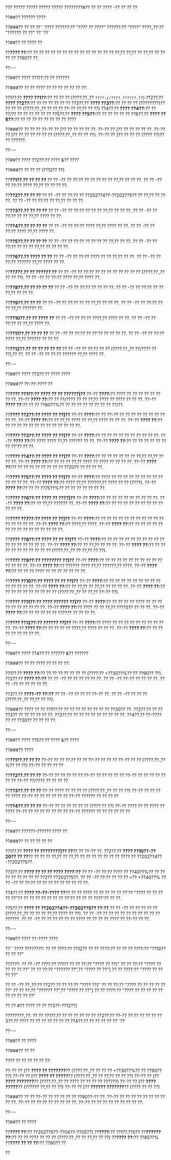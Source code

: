??? ????? ????? ????? ????? ????????#?? ?? ?? ???? -?? ?? ?? ??

??##?? ?????? ????

??###?? ?? ??
??```????
????_??:?? "???? ?? ????"
????_??:?? "????"
????_??:?? "?????? ?? ??"
??``??`

??##?? ?? ???? ??

??**???? ??:**?? ?? ?? ?? ?? ?? ?? ?? ?? ?? ?? ?? ?? ?? ?? ??,?? ??,?? ?? ??,?? ?? ?? ?? ?? ??90?? ??.

??---

??##?? ???? ??1??:?? ?? ??????

??###?? ?? ??
???? ?? ?? ?? ?? ?? ?? ??:

??1??.?? **???? ??1??:**?? ?? ?? ?? (????.??.,?? `????://????.??????.??`)
??2??.?? **???? ??2??:**?? ?? ?? ?? ?? ?? ??
??3??.?? **???? ??3??:**?? ?? ?? ?? (????????)?? ?? ?? ?? (????.??.,?? ?? ??,?? ??-?? ??,?? ?? ??)
??4??.?? **???? ??4??:**?? ?? ??/?? ?? ?? ?? ?? ?? ??
??5??.?? **???? ??5??:**?? ?? ?? ?? ?? ??
??6??.?? **???? ??6??:**?? ?? ?? ?? ?? ?? ?? ?? ?? ????

??###?? ?? ?? ??
??-?? ?? ]?? ?? ?? ?? ?? ??.
??-?? ?? ]?? ?? ?? ?? ?? ??.
??-?? ?? ]?? ?? ?? ?? ?? ?? ?? (????.??.,?? ?? ?? ??).
??-?? ?? ]?? ?? ?? ?? (???? ??)?? ?? ??????.

??---

??##?? ???? ??2??:?? ???? &?? ????

??###?? ?? ?? ?? (??12?? ??)

??**??1??.?? ?? ?? ??**
??  ?? -?? ?? ??:?? ?? ?? ?? ?? ?? ??,?? ?? ?? ??.
??  ?? -?? ?? ??:?? ???? ??,?? ?? ?? ?? ??.

??**??2??.?? ?? ??**
??  ?? -?? ?? ??:?? ?? ??202??4??-??202??5?? ?? ??,?? ?? ?? ??.
??  ?? -?? ?? ??:?? ?? ??,?? ?? ?? ??.

??**??3??.?? ?? ?? ??**
??  ?? -?? ?? ??:?? ??'?? ?? ??,?? ?? ?? ??.
??  ?? -?? ?? ??:?? ?? ?? ??,?? ???? ?? ??.

??**??4??.?? ?? ?? ??**
??  ?? -?? ?? ??:?? ???? ??,?? ???? ?? ??.
??  ?? -?? ?? ??:?? ???? ??,?? ???? ??.

??**??5??.?? ?? ?? ??**
??  ?? -?? ?? ??:?? ?? ??'?? ?? ??,?? ?? ??.
??  ?? -?? ?? ??:?? ?? ?? ?? ??,?? ?? ?? ?? ??.

??**??6??.?? ???? ?? ??**
??  ?? -?? ?? ??:?? ???? ?? ?? ??,?? ?? ??.
??  ?? -?? ?? ??:?? ?????? ??,?? ???? ?? ??.

??**??7??.?? ?? ?????? ??**
??  ?? -?? ?? ??:?? ?? ?? ?? ?? ?? ?? ?? ?? (????.??.,?? ?? ?? ??).
??  ?? -?? ?? ??:?? ???? ??,?? ???? ??.

??**??8??.?? ?? ?? ?? ??**
??  ?? -?? ?? ??:?? ?? ?? ?? ??.
??  ?? -?? ?? ??:?? ?? ?? ??,?? ?? ?? ??.

??**??9??.?? ?? ??**
??  ?? -?? ?? ??:?? ?? ?? ??,?? ?? ?? ??.
??  ?? -?? ?? ??:?? ?? ?? ??,?? ?????? ??.

??**??10??.?? ?? ???? ??**
??   ?? -?? ?? ??:?? ????,?? ???? ?? ??.
??   ?? -?? ?? ??:?? ?? ??,?? ???? ??.

??**??11??.?? ?? ?? ??**
??   ?? -?? ?? ??:?? ?? ??'?? ?? ?? ?? ??.
??   ?? -?? ?? ??:?? ???? ??,?? ?????? ?? ?? ??.

??**??12??.?? ?? ?? ?? ?? ??**
??   ?? -?? ?? ??:?? ?? ?? (????.??.,?? ??/???? ?? ??),?? ??.
??   ?? -?? ?? ??:?? ?????? ??,?? ???? ??.

??---

??##?? ???? ??3??:?? ???? ????

??###?? ??-??-???? ??

??**???? ??1??:?? ???? ?? ?? ??????]??**
??-?? **????:**?? ???? ?? ?? ?? ?? ?? ?? ?? ??.
??-?? **???? ??:**?? ?? ??/???? ?? ?? ??,?? ???? ?? ???? ?? ?? ??.
??-?? **???? ??:**?? ?? ?? ??80??%?? ?? ?? ?? ?? ?? ?? ?? ?? ??/??.

??**???? ??2??:?? ???? ?? ??]??**
??-?? **????:**?? ?? ??-?? ?? ?? ?? ?? ?? ?? ?? ?? ?? ??.
??-?? **???? ??:**?? ?? ??,?? ???? ?? ??,?? ???? ?? ?? ??.
??-?? **???? ??:**?? ?? ?? ?? ?? ?? ?? ?? ?? ?? ?? ?? ?? ??.

??**???? ??3??:?? ???? ?? ??]??**
??-?? **????:**?? ?? ?? ?? ?? ?? ?? ?? ?? ?? ??.
??-?? **???? ??:**?? ???? ???? ??,?? ?????? ?? ??.
??-?? **???? ??:**?? ?? ?? ?? ?? ?? ?? ?? ??'?? ?? ??.

??**???? ??4??:?? ???? ?? ??]??**
??-?? **????:**?? ?? ?? ?? ?? ?? ?? ??,?? ??,?? ?? ?? ??.
??-?? **???? ??:**?? ?? ?? ?? ??,?? ???? ?? ???? ?? ?? ?? ??.
??-?? **???? ??:**?? ?? ?? ?? ?? ?? ?? ?? ?? ??20?? ?? ?? ?? ??.

??**???? ??5??:?? ???? ?? ??]??**
??-?? **????:**?? ???? ?? ?? ?? ?? ?? ?? ?? ?? ?? ?? ?? ?? ??.
??-?? **???? ??:**?? ???? ??,?? ??????,?? ???? ?? ?? (????).
??-?? **???? ??:**?? ?? ?? ??75??%?? ?? ?? ?? ?? ?? ?? ??.

??**???? ??6??:?? ???? ?? ????]??**
??-?? **????:**?? ?? ?? ?? ?? ?? ?? ?? ?? ??.
??-?? **???? ??:**?? ?? ??,?? ?????? ??.
??-?? **???? ??:**?? ?? ?? ?? ?? ?? ?? ?? ?? ?? ?? ?? ??.

??**???? ??7??:?? ???? ?? ??]??**
??-?? **????:**?? ?? ?? ?? ?? ?? ?? ?? ?? ?? ?? ?? ?? ?? ?? ?? ??.
??-?? **???? ??:**?? ????,?? ????.
??-?? **???? ??:**?? ?? ?? ?? ?? ?? ?? ?? ?? ?? ?? ?? ?? ?? ?? ??.

??**???? ??8??:?? ???? ?? ?? ??]??**
??-?? **????:**?? ?? ?? ?? ?? ?? ?? ?? ?? ?? ?? ?? ?? ?? ?? ?? ?? ??.
??-?? **???? ??:**?? ?? ??,?? ?? ?? ??.
??-?? **???? ??:**?? ?? ?? ?? ?? ?? ?? ?? ?? ?? ?? (????.??.,?? ?? ??,?? ?? ??).

??**???? ??9??:?? ???????? ??]??**
??-?? **????:**?? ?? ?? ?? ?? ?? ?? ?? ?? ?? ?? ?? ?? ?? ??.
??-?? **???? ??:**?? ?????? ???? ??,?? ??????,?? ????.
??-?? **???? ??:**?? ?? ?? ?? ???? ?? ?? ?? ?? ?? ?? ??.

??**???? ??10??:?? ???? ?? ?? ??]??**
??-?? **????:**?? ?? ?? ?? ?? ?? ?? ?? ?? ?? ?? ?? ?? ?? ??.
??-?? **???? ??:**?? ?? ??,?? ?? ??,?? ?? ?? ?? ??.
??-?? **???? ??:**?? ?? ?? ?? ?? ?? ?? ?? ?? ?? (????.??.,?? ?? ??,?? ??-?? ??).

??**???? ??11??:?? ???? ?????? ??]??**
??-?? **????:**?? ?? ?? ?? ?? ???? ?? ?? ?? ?? ?? ?? ?? ?? ?? ??.
??-?? **???? ??:**?? ???? ?? ?? ??,?? ????5?? ?? ?? ??.
??-?? **???? ??:**?? ?? ?? ?? ?? ?? ?????? ?? ?? ?? ??.

??**???? ??12??:?? ?????? ??]??**
??-?? **????:**?? ???? ?? ?? ?? ?? ?? ?? ?? ?? ?? ??.
??-?? **???? ??:**?? ?? ?? ?? ?? ????,?? ???? ?? ?? ??.
??-?? **???? ??:**?? ?? ?? ?? ?? ?? ?? ?? ??.

??---

??##?? ???? ??4??:?? ?????? &?? ??????

??###?? ?? ??
???? ?? ?? ?? ??:

??1??.?? **???? ??:**?? ?? ?? ?? ?? ?? ?? ?? (????:?? +??30??%?? ?? ??90?? ??).
??2??.?? **???? ??:??**
??  ?? -?? ?? ?? ?? ?? ?? ??.
??  ?? -?? ??-?? ?? ?? ?? ??.
??  ?? -?? ?? ?? ?? ?? ??.

??3??.?? **????-?? ??:??**
??  ?? -?? ?? ?? ?? ??-?? ??.
??  ?? -?? ?? ?? ?? (????.??.,?? ??,?? ?? ??).

??###?? ???? ?? ??
??1??.?? ?? ?? ?? ?? ?? ?? ?? ?? ??30?? ??.
??2??.?? ?? ?? ??3?? ?? ?? ?? ?? ?? ??.
??3??.?? ?? ?? ?? ?? ?? ?? ?? ?? ??.
??4??.?? ??-???? ?? ?? ??30?? ?? ?? ?? ??.

??---

??##?? ???? ??5??:?? ???? &?? ????

??###?? ????

??**??1??.?? ?? ??**
??-?? ?? ?? ??.?? ?? ??
??-?? ?? ?? ??
??-?? ?? ?? (????.??.,?? %?? ?? ??)
??-?? ?? ?? ?? ??

??**??2??.?? ?? ??**
??-?? ?? ?? ?? ?? ??
??-?? ?? ?? ?? ?? ??
??-?? ?? ?? ?? ?? ?? ?? ??
??-?? ??/???? ?? ?? ?? ??

??**??3??.?? ?? ??**
??-?? ???? ?? ?? ?? ?? (????.??.,?? ?? ?? ??)
??-?? ?? ?? ?? ?? ????
??-?? ?? ?? ?? ?? ?? ??
??-?? ?????? ?? ?? ?? ??

??**??4??.?? ?? ??**
??-?? ?? ?? ?? ?? ?? ?? (???? ?? ??)
??-?? ???? ?? ?? ???? ?? ????
??-?? ?? ?? ?? ?? ?? ?? ??
??-?? ?????? ?? ?? ?? ?? ?? ??

??---

??##?? ??????-?????? ???? ??

??###?? ?? ?? ?? ?? ??

??1??.?? **???? ?? ????????]?? ??**?? ?? ??-?? ??.
??2??.?? **???? ??10??-??20?? ?? ??**?? ?? ?? ?? ??,?? ?? ??,?? ?? ?? ?? ?? ?? ?? ?? ???? ?? ??202??4??-??202??5??.

??3??.?? **???? ?? ?? ?? ???? ????:??**
??  ?? -?? ??:?? ???? ?? ??40??%?? ?? ?? ?? ?? ?? ?? ?? ?? ??2?? ??202??5??.
??  ?? -?? ??:?? ?? ?? ?? =?? +??40??%
??  ?? -?? ?? ??:?? ?? ?? ?? ?? ?? ?? ?? ?? ??.

??4??.?? **???? ??-??-???? ??**?? ?? ?? ???? ?? ?? ?? ?? ?? ??'?? "???? ?? ?? ?? ?? ??"?? ?? ?? ?? ?? ?? ?? ?? ??'?? ?? ?? ?? ????'?? ?? ??.

??5??.?? **???? ?? ??202??4??-??202??5?? ??:??**
??  ?? -?? ?? ?? ?? ?? ?? (????.??.,?? ?? ?? ?? ??,?? ???? ?? ??).
??  ?? -?? ?? ?? ?? ?? ?? ?? ?? ?? ?? ?? ??????.
??  ?? -?? ?? ?? ?? ?? ?? ?? ???? ?? ?? ?? ?? ???? ?? ??-?? ?? ??.

??---

??##?? ???? ??-???? ????

??```????
????_????:
?? ?? ??_??:?? ??12??
?? ?? ??_??:?? ??
?? ?? ??_??:?? "??10?? ?? ?? ??"

????_??:
?? ?? -?? ??_??:?? ??1??
??   ?? ??:?? "???? ?? ??]"
??   ?? ??:?? "???? ?? ?? ?? ?? ??"
??   ?? ??:?? "?????? ??",?? "???? ?? ??"]
??   ?? ????:?? "???? ?? ?? ?? ??"

?? ?? -?? ??_??:?? ??2??
??   ?? ??:?? "???? ??]"
??   ?? ??:?? "???? ?? ?? ?? ?? ?? ??"
??   ?? ??:?? "?????? ??",?? "???? ?? ??"]
??   ?? ????:?? "???? ?? ?? ?? ?? ?? ?? ?? ?? ?? ??"

?? ?? #?? ???? ?? ?? ??3??-??12??]

????????_??:
?? ?? ??1??.?? ?? ?? ?? ??
?? ?? ??2??.?? ??-?? ?? ?? ??
?? ?? ??3??.?? ???? ?? ?? ?? ?? ??
?? ?? ??4??.?? ?? ?? ?? ??
??``??`

??---

??##?? ?? ????

??###?? ?? ??

???? ?? ?? ?? ?? ?? ??:

??-?? ?? ]?? **???? ?? ???????**?? (????.??.,?? ?? ?? ?? +??30??%?? ?? ??90?? ??)
??-?? ?? ]?? **???? ?? ?????**?? (????.??.,?? ?? ??,?? ?? ?? ??)
??-?? ?? ]?? **???? ???????**?? (????.??.,?? ?? ???? ?? ?? ?? ?? ??????)
??-?? ?? ]?? **???? ?????**?? (?????? ??,?? ?? ??)
??-?? ?? ]?? **?????? ???????**?? (???? ?? ?? ??)

??###?? ?? ??
??-?? ?? ?? ?? ?? ?? ??90??-?? ??.
??-?? ?? ?? ?? ?? ?? ?? ?? ?? ?? ??.
??-?? ?? ?? ?? ?? ?? ?? ?? ??.
??-?? ?? ?? ?? ?? ?? ?? ?? ?? ??.

??---

??##?? ?? ????

??**???? ??:**?? ??202??5??-??04??-??05??]
??**????:**?? ??1??.??0??
??**?????? ??:**?? ?? ?? ???? ?? ?? ?? (????.??.,?? ?? ??,?? ?? ??)
??**???? ??:**?? ??85??%
??**???? ?? ?? ??:**?? ??90?? ??

??
